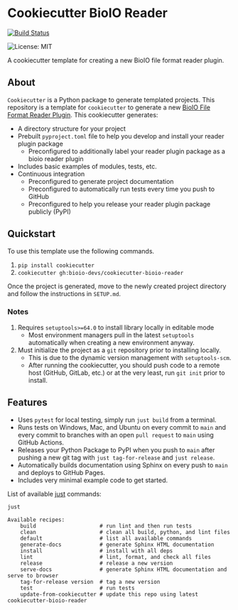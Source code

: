 # Cookiecutter BioIO Reader

[![Build Status](https://github.com/bioio-devs/cookiecutter-bioio-reader/actions/workflows/ci.yml/badge.svg)](https://github.com/bioio-devs/cookiecutter-bioio-reader/actions)

![License: MIT](https://img.shields.io/badge/License-MIT-blue.svg)

A cookiecutter template for creating a new BioIO file format reader plugin.

## About

`Cookiecutter` is a Python package to generate templated projects.
This repository is a template for `cookiecutter` to generate a new
[BioIO File Format Reader Plugin](https://github.com/bioio-devs/bioio).
This cookiecutter generates:

-   A directory structure for your project
-   Prebuilt `pyproject.toml` file to help you develop and install your reader
    plugin package
    -   Preconfigured to additionally label your reader plugin package as a
        bioio reader plugin
-   Includes basic examples of modules, tests, etc.
-   Continuous integration
    -   Preconfigured to generate project documentation
    -   Preconfigured to automatically run tests every time you push to GitHub
    -   Preconfigured to help you release your reader plugin package publicly (PyPI)

## Quickstart

To use this template use the following commands.

1. `pip install cookiecutter`
2. `cookiecutter gh:bioio-devs/cookiecutter-bioio-reader`

Once the project is generated, move to the newly created project directory
and follow the instructions in `SETUP.md`.

### Notes

1. Requires `setuptools>=64.0` to install library locally in editable mode
    * Most environment managers pull in the latest `setuptools` automatically when
      creating a new environment anyway.
2. Must initialize the project as a `git` repository prior to installing locally.
    * This is due to the dynamic version management with `setuptools-scm`.
    * After running the cookiecutter, you should push code to a remote host
      (GitHub, GitLab, etc.) or at the very least, run `git init` prior to install.

## Features

-   Uses `pytest` for local testing, simply run `just build` from a terminal.
-   Runs tests on Windows, Mac, and Ubuntu on every commit to `main` and
    every commit to branches with an open `pull request` to `main` using
    GitHub Actions.
-   Releases your Python Package to PyPI when you push to `main` after pushing a new
    git tag with `just tag-for-release` and `just release`.
-   Automatically builds documentation using Sphinx on every push to `main` and deploys
    to GitHub Pages.
-   Includes very minimal example code to get started.

List of available [just](https://github.com/casey/just) commands:
```bash
just
```
```
Available recipes:
    build                    # run lint and then run tests
    clean                    # clean all build, python, and lint files
    default                  # list all available commands
    generate-docs            # generate Sphinx HTML documentation
    install                  # install with all deps
    lint                     # lint, format, and check all files
    release                  # release a new version
    serve-docs               # generate Sphinx HTML documentation and serve to browser
    tag-for-release version  # tag a new version
    test                     # run tests
    update-from-cookiecutter # update this repo using latest cookiecutter-bioio-reader
```
